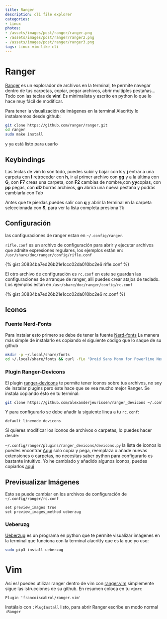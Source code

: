 ```yaml
---
title: Ranger
description: cli file explorer
categories:
- Linux
photos:
- /assets/images/post/ranger/ranger.png
- /assets/images/post/ranger/ranger2.png
- /assets/images/post/ranger/ranger3.png
tags: Linux vim-like cli
---
```


# Ranger 


[Ranger](https://github.com/ranger/ranger) es un explorador de archivos en la terminal, te permite navegar dentro de tus carpetas, copiar, pegar archivos, abrir multiples pestañas... Todo con las teclas de **vim**! Es minimalista y escrito en python lo que lo hace muy fácil de modificar.
 
Para tener la visualización de imágenes en la terminal Alacritty lo instalaremos desde github:
```sh
git clone https://github.com/ranger/ranger.git
cd ranger
sudo make install
```
y ya está listo para usarlo

## Keybindings
 Las teclas de vim lo son todo, puedes subir y bajar con **k** y **j** entrar a una carpeta con **l** retroceder con **h**, ir al primer archivo con **gg** y a la última con **G**, con **F7** creas una carpeta, con **F2** cambias de nombre,con **yy**copias, con **pp** pegas, con **dD** borras archivos, **gn** abrirá una nueva pestaña y podrás cambiarla con Tab

Antes que te pierdas,puedes salir con **q** y abrir la terminal en la carpeta seleccionada con **S**, para ver la lista completa presiona ?k

## Configuración

las configuraciones de ranger estan en `~/.config/ranger`.

`rifle.conf` es un archivo de configuración para abrir y ejecutar archivos que admite expresiones regulares, los ejemplos están en: `/usr/share/doc/ranger/config/rifle.conf`

{% gist 30834ba7ed26b21e1ccc02da010bc2e6 rifle.conf %}

El otro archivo de configuración es `rc.conf` en este se guardan las configuraciones de arranque de ranger, alli puedes crear atajos de teclado. Los ejemplos estan en `/usr/share/doc/ranger/config/rc.conf`

{% gist 30834ba7ed26b21e1ccc02da010bc2e6 rc.conf %}

## Iconos

### Fuente Nerd-Fonts
Para instalar esto primero se debe de tener la fuente
[Nerd-fonts](https://github.com/ryanoasis/nerd-fonts)
La manera más simple de instalarlo es copiando el siguiente código que lo saque de su github
```sh
mkdir -p ~/.local/share/fonts
cd ~/.local/share/fonts && curl -fLo "Droid Sans Mono for Powerline Nerd Font Complete.otf" https://github.com/ryanoasis/nerd-fonts/raw/master/patched-fonts/DroidSansMono/complete/Droid%20Sans%20Mono%20Nerd%20Font%20Complete.otf
```
### Plugin Ranger-Devicons

El plugin [ranger-devicons](https://github.com/alexanderjeurissen/ranger_devicons) te permite tener iconos sobre tus archivos, no soy de instalar plugins pero éste hace que se vea mucho mejor Ranger.
Se instala copiando ésto en tu terminal:
```sh
git clone https://github.com/alexanderjeurissen/ranger_devicons ~/.config/ranger/plugins/ranger_devicons
```
Y para configurarlo se debe añadir la siguiente linea a tu `rc.conf`:
```
default_linemode devicons
```
Si quieres modificar los iconos de archivos o carpetas, lo puedes hacer desde:

 `~/.config/ranger/plugins/ranger_devicons/devicons.py`
la lista de iconos lo puedes encontrar [Aquí](https://www.nerdfonts.com/cheat-sheet) solo copia y pega, reemplaza  o añade nuevas extensiones o carpetas, no necesitas saber python para configurarlo es bastante intuitivo. Yo he cambiado y añadido algunos iconos, puedes copiarlos [aqui](https://gist.github.com/andyrufasto/6b5fa150b253412aae0bb61e057c275e)

## Previsualizar Imágenes
Esto se puede cambiar en los archivos de configuración de `~/.config/ranger/rc.conf`
```
set preview_images true
set preview_images_method ueberzug
```
### Ueberuzg
[Ueberzug](https://github.com/seebye/ueberzug) es un programa en python que te permite visualizar imágenes en la terminal que funciona con la terminal alacritty que es la que yo uso:
 ```sh
sudo pip3 install ueberzug
```
# Vim
Así es! puedes utilizar ranger dentro de vim con [ranger.vim](https://github.com/francoiscabrol/ranger.vim) simplemente sigue las istrucciones de su github.
En resumen	coloca en tu `vimrc`

```
Plugin 'francoiscabrol/ranger.vim'
```
Instálalo con `:PlugInstall` listo, para abrir Ranger escribe en modo normal `:Ranger` 
